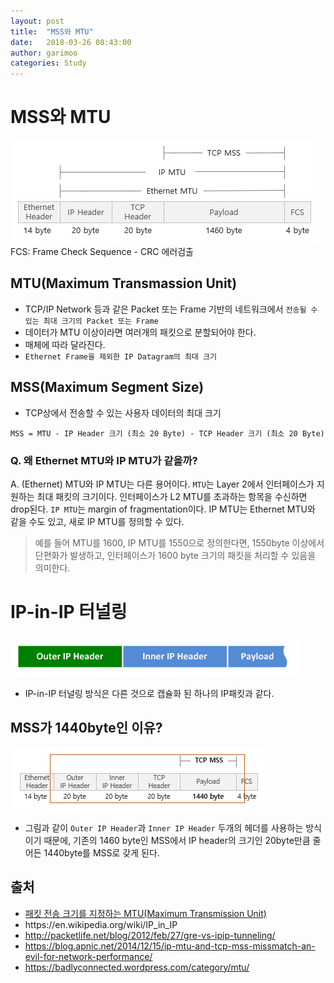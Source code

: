 ```yaml
---
layout: post
title:  "MSS와 MTU"
date:   2018-03-26 08:43:00
author: garimoo
categories: Study
---
```

# MSS와 MTU

![Image](/assets/20180326/6.png)
FCS: Frame Check Sequence - CRC 에러검출

## MTU(Maximum Transmassion Unit)

* TCP/IP Network 등과 같은 Packet 또는 Frame 기반의 네트워크에서 `전송될 수 있는 최대 크기의 Packet 또는 Frame`
* 데이터가 MTU 이상이라면 여러개의 패킷으로 분할되어야 한다.
* 매체에 따라 달라진다.
* `Ethernet Frame을 제외한 IP Datagram의 최대 크기`

## MSS(Maximum Segment Size)

* TCP상에서 전송할 수 있는 사용자 데이터의 최대 크기

```
MSS = MTU - IP Header 크기 (최소 20 Byte) - TCP Header 크기 (최소 20 Byte)

```

### Q. 왜 Ethernet MTU와 IP MTU가 같을까?

A. (Ethernet) MTU와 IP MTU는 다른 용어이다. `MTU`는 Layer 2에서 인터페이스가 지원하는 최대 패킷의 크기이다. 인터페이스가 L2 MTU를 초과하는 항목을 수신하면 drop된다. `IP MTU`는 margin of fragmentation이다. IP MTU는 Ethernet MTU와 같을 수도 있고, 새로 IP MTU를 정의할 수 있다.

> 예를 들어 MTU를 1600, IP MTU를 1550으로 정의한다면, 1550byte 이상에서 단편화가 발생하고, 인터페이스가 1600 byte 크기의 패킷을 처리할 수 있음을 의미한다.

# IP-in-IP 터널링

![Image](/assets/20180326/7.png)

* IP-in-IP 터널링 방식은 다른 것으로 캡슐화 된 하나의 IP패킷과 같다.

## MSS가 1440byte인 이유?

![Image](/assets/20180326/8.png)

* 그림과 같이 `Outer IP Header`과 `Inner IP Header` 두개의 헤더를 사용하는 방식이기 때문에, 기존의 1460 byte인 MSS에서 IP header의 크기인 20byte만큼 줄어든 1440byte를 MSS로 갖게 된다.

## 출처

* [패킷 전송 크기를 지정하는 MTU(Maximum Transmission Unit)](http://www.packetinside.com/2013/02/mtumaximum-transmission-unit.html)
* https://en\.wikipedia\.org/wiki/IP\_in\_IP
* http://packetlife.net/blog/2012/feb/27/gre-vs-ipip-tunneling/
* https://blog.apnic.net/2014/12/15/ip-mtu-and-tcp-mss-missmatch-an-evil-for-network-performance/
* https://badlyconnected.wordpress.com/category/mtu/

